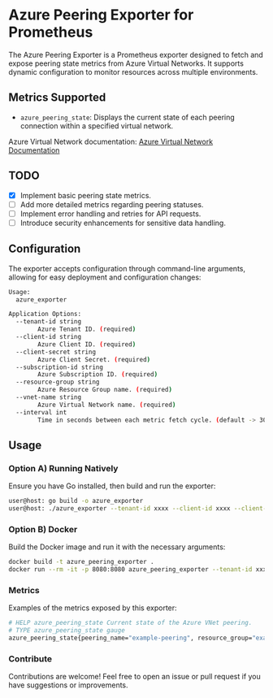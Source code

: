 # Azure Peering Exporter for Prometheus

The Azure Peering Exporter is a Prometheus exporter designed to fetch and expose peering state metrics from Azure Virtual Networks. It supports dynamic configuration to monitor resources across multiple environments.

## Metrics Supported

- `azure_peering_state`: Displays the current state of each peering connection within a specified virtual network.

Azure Virtual Network documentation: [Azure Virtual Network Documentation](https://docs.microsoft.com/en-us/azure/virtual-network/)

## TODO

- [x] Implement basic peering state metrics.
- [ ] Add more detailed metrics regarding peering statuses.
- [ ] Implement error handling and retries for API requests.
- [ ] Introduce security enhancements for sensitive data handling.

## Configuration

The exporter accepts configuration through command-line arguments, allowing for easy deployment and configuration changes:

```sh
Usage:
  azure_exporter

Application Options:
  --tenant-id string
        Azure Tenant ID. (required)
  --client-id string
        Azure Client ID. (required)
  --client-secret string
        Azure Client Secret. (required)
  --subscription-id string
        Azure Subscription ID. (required)
  --resource-group string
        Azure Resource Group name. (required)
  --vnet-name string
        Azure Virtual Network name. (required)
  --interval int
        Time in seconds between each metric fetch cycle. (default -> 300)
```


## Usage

### Option A) Running Natively

Ensure you have Go installed, then build and run the exporter:

```sh
user@host: go build -o azure_exporter
user@host: ./azure_exporter --tenant-id xxxx --client-id xxxx --client-secret xxxx --subscription-id xxxx --resource-group xxxx --vnet-name xxxx --interval 300
```

### Option B) Docker

Build the Docker image and run it with the necessary arguments:

```sh
docker build -t azure_peering_exporter .
docker run --rm -it -p 8080:8080 azure_peering_exporter --tenant-id xxxx --client-id xxxx --client-secret xxxx --subscription-id xxxx --resource-group xxxx --vnet-name xxxx --interval 300
```

### Metrics

Examples of the metrics exposed by this exporter:

```sh
# HELP azure_peering_state Current state of the Azure VNet peering.
# TYPE azure_peering_state gauge
azure_peering_state{peering_name="example-peering", resource_group="example-rg", vnet_name="example-vnet"} 1
```

### Contribute

Contributions are welcome! Feel free to open an issue or pull request if you have suggestions or improvements.
